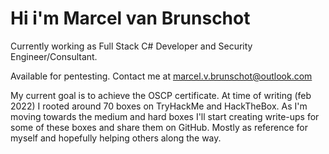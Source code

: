 # Hi i'm Marcel van Brunschot
Currently working as Full Stack C# Developer and Security Engineer/Consultant.

Available for pentesting. Contact me at marcel.v.brunschot@outlook.com

My current goal is to achieve the OSCP certificate. At time of writing (feb 2022) I rooted around 70 boxes on TryHackMe and HackTheBox. As I'm moving towards the medium and hard boxes I'll start creating write-ups for some of these boxes and share them on GitHub. Mostly as reference for myself and hopefully helping others along the way.
